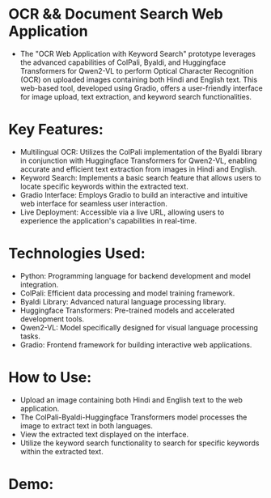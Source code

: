 # OCR && Document Search Web Application
 - The "OCR Web Application with Keyword Search" prototype leverages the advanced capabilities of ColPali, Byaldi, and Huggingface Transformers for Qwen2-VL to perform Optical Character Recognition (OCR) on uploaded images containing both Hindi and English text. This web-based tool, developed using Gradio, offers a user-friendly interface for image upload, text extraction, and keyword search functionalities.

# Key Features:
 - Multilingual OCR: Utilizes the ColPali implementation of the Byaldi library in conjunction with Huggingface Transformers for Qwen2-VL, enabling accurate and efficient text extraction from images in Hindi and English.
 - Keyword Search: Implements a basic search feature that allows users to locate specific keywords within the extracted text.
 - Gradio Interface: Employs Gradio to build an interactive and intuitive web interface for seamless user interaction.
 - Live Deployment: Accessible via a live URL, allowing users to experience the application's capabilities in real-time.
# Technologies Used:
 - Python: Programming language for backend development and model integration.
 - ColPali: Efficient data processing and model training framework.
 - Byaldi Library: Advanced natural language processing library.
 - Huggingface Transformers: Pre-trained models and accelerated development tools.
 - Qwen2-VL: Model specifically designed for visual language processing tasks.
 - Gradio: Frontend framework for building interactive web applications.
# How to Use:
 - Upload an image containing both Hindi and English text to the web application.
 - The ColPali-Byaldi-Huggingface Transformers model processes the image to extract text in both languages.
 - View the extracted text displayed on the interface.
 - Utilize the keyword search functionality to search for specific keywords within the extracted text.
# Demo:


